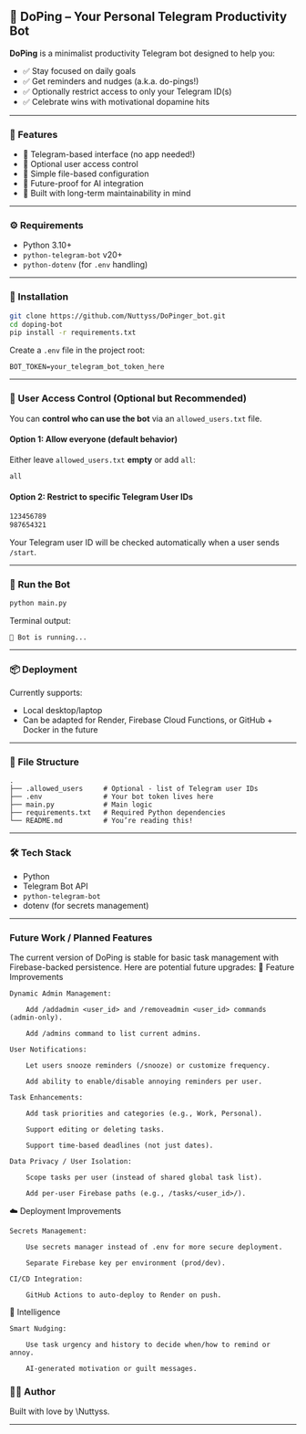 ## 🚀 DoPing – Your Personal Telegram Productivity Bot

**DoPing** is a minimalist productivity Telegram bot designed to help you:

* ✅ Stay focused on daily goals
* ✅ Get reminders and nudges (a.k.a. do-pings!)
* ✅ Optionally restrict access to only your Telegram ID(s)
* ✅ Celebrate wins with motivational dopamine hits

---

### 🧠 Features

* 📌 Telegram-based interface (no app needed!)
* 🔐 Optional user access control
* 📂 Simple file-based configuration
* 🧠 Future-proof for AI integration
* 🧠 Built with long-term maintainability in mind

---

### ⚙️ Requirements

* Python 3.10+
* `python-telegram-bot` v20+
* `python-dotenv` (for `.env` handling)

---

### 🔧 Installation

```bash
git clone https://github.com/Nuttyss/DoPinger_bot.git
cd doping-bot
pip install -r requirements.txt
```

Create a `.env` file in the project root:

```
BOT_TOKEN=your_telegram_bot_token_here
```

---

### 👥 User Access Control (Optional but Recommended)

You can **control who can use the bot** via an `allowed_users.txt` file.

#### Option 1: Allow everyone (default behavior)

Either leave `allowed_users.txt` **empty** or add `all`:

```txt
all
```

#### Option 2: Restrict to specific Telegram User IDs

```txt
123456789
987654321
```

Your Telegram user ID will be checked automatically when a user sends `/start`.

---

### 🏁 Run the Bot

```bash
python main.py
```

Terminal output:

```
🤖 Bot is running...
```

---

### 📦 Deployment

Currently supports:

* Local desktop/laptop
* Can be adapted for Render, Firebase Cloud Functions, or GitHub + Docker in the future

---

### 📂 File Structure

```
.
├── .allowed_users     # Optional - list of Telegram user IDs
├── .env               # Your bot token lives here
├── main.py            # Main logic
├── requirements.txt   # Required Python dependencies
└── README.md          # You’re reading this!
```

---

### 🛠 Tech Stack

* Python
* Telegram Bot API
* `python-telegram-bot`
* dotenv (for secrets management)

---

### Future Work / Planned Features

The current version of DoPing is stable for basic task management with Firebase-backed persistence. Here are potential future upgrades:
🔧 Feature Improvements

    Dynamic Admin Management:

        Add /addadmin <user_id> and /removeadmin <user_id> commands (admin-only).

        Add /admins command to list current admins.

    User Notifications:

        Let users snooze reminders (/snooze) or customize frequency.

        Add ability to enable/disable annoying reminders per user.

    Task Enhancements:

        Add task priorities and categories (e.g., Work, Personal).

        Support editing or deleting tasks.

        Support time-based deadlines (not just dates).

    Data Privacy / User Isolation:

        Scope tasks per user (instead of shared global task list).

        Add per-user Firebase paths (e.g., /tasks/<user_id>/).

☁️ Deployment Improvements

    Secrets Management:

        Use secrets manager instead of .env for more secure deployment.

        Separate Firebase key per environment (prod/dev).

    CI/CD Integration:

        GitHub Actions to auto-deploy to Render on push.

🧠 Intelligence

    Smart Nudging:

        Use task urgency and history to decide when/how to remind or annoy.

        AI-generated motivation or guilt messages.

### 👨‍💻 Author

Built with love by \Nuttyss.

---